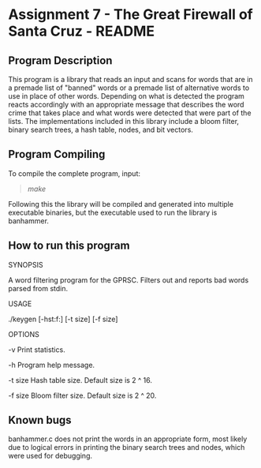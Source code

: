 # Assignment 7 - The Great Firewall of Santa Cruz - README

## Program Description
This program is a library that reads an input and scans for words that are in a premade list of "banned" words or a premade list of alternative words to use in place of other words. Depending on what is detected the program reacts accordingly with an appropriate message that describes the word crime that takes place and what words were detected that were part of the lists. The implementations included in this library include a bloom filter, binary search trees, a hash table, nodes, and bit vectors.

## Program Compiling
To compile the complete program, input:
>*make*

Following this the library will be compiled and generated into multiple executable binaries, but the executable used to run the library is banhammer.

## How to run this program

SYNOPSIS

  A word filtering program for the GPRSC.
  Filters out and reports bad words parsed from stdin.

USAGE

  ./keygen [-hst:f:] [-t size] [-f size]

OPTIONS

  -v          Print statistics.
  
  -h         Program help message.
  
  -t size    Hash table size. Default size is 2 ^ 16.
  
  -f size    Bloom filter size. Default size is 2 ^ 20.

## Known bugs
banhammer.c does not print the words in an appropriate form, most likely due to logical errors in printing the binary search trees and nodes, which were used for debugging.
